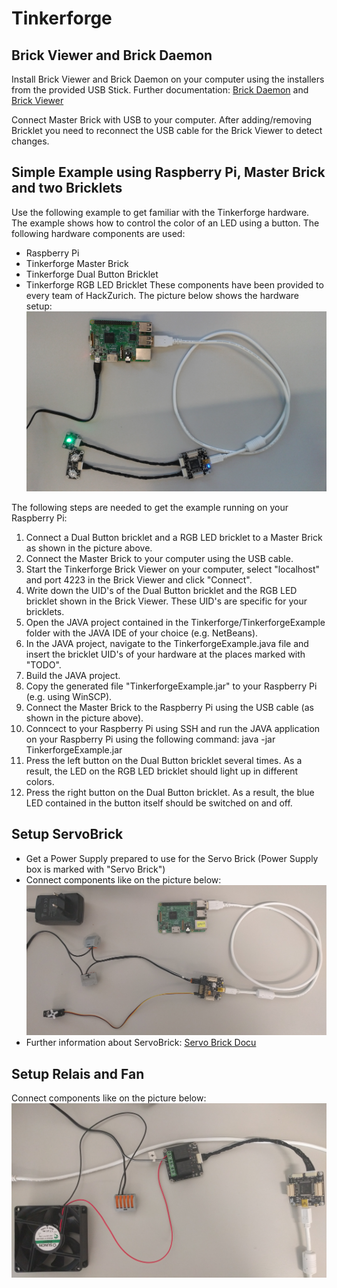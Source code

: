 # Tinkerforge
## Brick Viewer and Brick Daemon
Install Brick Viewer and Brick Daemon on your computer using the installers from the provided USB Stick.
Further documentation: [Brick Daemon](https://www.tinkerforge.com/en/doc/Software/Brickd.html) and [Brick Viewer](https://www.tinkerforge.com/en/doc/Software/Brickv.html)

Connect Master Brick with USB to your computer. After adding/removing Bricklet you need to reconnect the USB cable for the Brick Viewer to detect changes.

## Simple Example using Raspberry Pi, Master Brick and two Bricklets
Use the following example to get familiar with the Tinkerforge hardware.
The example shows how to control the color of an LED using a button.
The following hardware components are used:
- Raspberry Pi
- Tinkerforge Master Brick
- Tinkerforge Dual Button Bricklet
- Tinkerforge RGB LED Bricklet
These components have been provided to every team of HackZurich.
The picture below shows the hardware setup:
![Alt text](tinkerforge_example_setup.jpg)

The following steps are needed to get the example running on your Raspberry Pi:
1. Connect a Dual Button bricklet and a RGB LED bricklet to a Master Brick as shown in the picture above.
1. Connect the Master Brick to your computer using the USB cable.
1. Start the Tinkerforge Brick Viewer on your computer, select "localhost" and port 4223 in the Brick Viewer and click "Connect".
1. Write down the UID's of the Dual Button bricklet and the RGB LED bricklet shown in the Brick Viewer. These UID's are specific for your bricklets.
1. Open the JAVA project contained in the Tinkerforge/TinkerforgeExample folder with the JAVA IDE of your choice (e.g. NetBeans).
1. In the JAVA project, navigate to the TinkerforgeExample.java file and insert the bricklet UID's of your hardware at the places marked with "TODO".
1. Build the JAVA project.
1. Copy the generated file "TinkerforgeExample.jar" to your Raspberry Pi (e.g. using WinSCP).
1. Connect the Master Brick to the Raspberry Pi using the USB cable (as shown in the picture above).
1. Conncect to your Raspberry Pi using SSH and run the JAVA application on your Raspberry Pi using the following command:
    java -jar TinkerforgeExample.jar
1. Press the left button on the Dual Button bricklet several times. As a result, the LED on the RGB LED bricklet should light up in different colors.
1. Press the right button on the Dual Button bricklet. As a result, the blue LED contained in the button itself should be switched on and off.

## Setup ServoBrick
- Get a Power Supply prepared to use for the Servo Brick (Power Supply box is marked with "Servo Brick")
- Connect components like on the picture below:
![Servobrick Electrical Setup](servobrick_electrical_setup.jpg)
- Further information about ServoBrick:  [Servo Brick Docu](https://www.tinkerforge.com/en/shop/servo-brick.html)

## Setup Relais and Fan
Connect components like on the picture below:
![Relais Fan Electrical Setup](relais_fan_electrical_setup.jpg)
